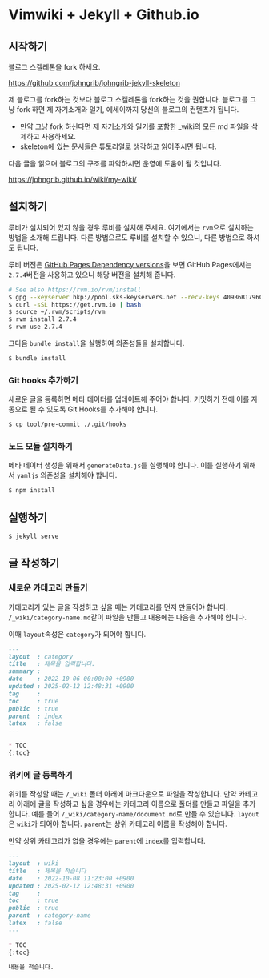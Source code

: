 # Vimwiki + Jekyll + Github.io

## 시작하기

블로그 스켈레톤을 fork 하세요.

https://github.com/johngrib/johngrib-jekyll-skeleton

제 블로그를 fork하는 것보다 블로그 스켈레톤을 fork하는 것을 권합니다.
블로그를 그냥 fork 하면 제 자기소개와 일기, 에세이까지 당신의 블로그의 컨텐츠가 됩니다.

* 만약 그냥 fork 하신다면 제 자기소개와 일기를 포함한 _wiki의 모든 md 파일을 삭제하고 사용하세요.
* skeleton에 있는 문서들은 튜토리얼로 생각하고 읽어주시면 됩니다.

다음 글을 읽으며 블로그의 구조를 파악하시면 운영에 도움이 될 것입니다.

https://johngrib.github.io/wiki/my-wiki/

## 설치하기

루비가 설치되어 있지 않을 경우 루비를 설치해 주세요. 여기에서는 `rvm`으로
설치하는 방법을 소개해 드립니다. 다른 방법으로도 루비를 설치할 수 있으니, 다른
방법으로 하셔도 됩니다.  

루비 버전은 [GitHub Pages Dependency versions](https://pages.github.com/versions/)을 보면 GitHub Pages에서는 `2.7.4`버전을
사용하고 있으니 해당 버전을 설치해 줍니다.

```bash
# See also https://rvm.io/rvm/install
$ gpg --keyserver hkp://pool.sks-keyservers.net --recv-keys 409B6B1796C275462A1703113804BB82D39DC0E3 7D2BAF1CF37B13E2069D6956105BD0E739499BDB
$ curl -sSL https://get.rvm.io | bash
$ source ~/.rvm/scripts/rvm
$ rvm install 2.7.4
$ rvm use 2.7.4
```

그다음 `bundle install`을 실행하여 의존성들을 설치합니다.

```bash
$ bundle install
```

### Git hooks 추가하기

새로운 글을 등록하면 메타 데이터를 업데이트해 주어야 합니다. 커밋하기 전에 이를
자동으로 될 수 있도록 Git Hooks를 추가해야 합니다.

```bash
$ cp tool/pre-commit ./.git/hooks
```

### 노드 모듈 설치하기

메타 데이터 생성을 위해서 `generateData.js`를 실행해야 합니다. 이를 실행하기
위해서 `yamljs` 의존성을 설치해야 합니다.

```bash
$ npm install
```

## 실행하기

```bash
$ jekyll serve
```

## 글 작성하기

### 새로운 카테고리 만들기

카테고리가 있는 글을 작성하고 싶을 때는 카테고리를 먼저 만들어야 합니다.
`/_wiki/category-name.md`같이 파일을 만들고 내용에는 다음을 추가해야 합니다.  

이때 `layout`속성은 `category`가 되어야 합니다.

```markdown
---
layout  : category
title   : 제목을 입력합니다.
summary : 
date    : 2022-10-06 00:00:00 +0900
updated : 2025-02-12 12:48:31 +0900
tag     : 
toc     : true
public  : true
parent  : index
latex   : false
---

* TOC
{:toc}
```

### 위키에 글 등록하기

위키를 작성할 때는 `/_wiki` 폴더 아래에 마크다운으로 파일을 작성합니다. 만약
카테고리 아래에 글을 작성하고 싶을 경우에는 카테고리 이름으로 폴더를 만들고
파일을 추가합니다. 예를 들어 `/_wiki/category-name/document.md`로 만들 수 있습니다.
`layout`은 `wiki`가 되어야 합니다. `parent`는 상위 카테고리 이름을 작성해야
합니다.  

만약 상위 카테고리가 없을 경우에는 `parent`에 `index`를 입력합니다.

```markdown
---
layout  : wiki
title   : 제목을 적습니다
date    : 2022-10-08 11:23:00 +0900
updated : 2025-02-12 12:48:31 +0900
tag     : 
toc     : true
public  : true
parent  : category-name
latex   : false
---

* TOC
{:toc}

내용을 적습니다.
```
